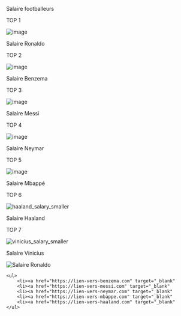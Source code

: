 Salaire footballeurs

TOP 1

![image](https://github.com/user-attachments/assets/a5d4b86f-101a-41c5-b819-5c6cd1fad798)

Salaire Ronaldo



TOP 2

![image](https://github.com/user-attachments/assets/d9c82f9e-85b4-4559-b769-27c6eb1ef995)

Salaire Benzema

TOP 3

![image](https://github.com/user-attachments/assets/0cc2b044-c248-4105-b776-e581b2afacd2)

Salaire Messi

TOP 4

![image](https://github.com/user-attachments/assets/8d895783-bdc1-475a-a4ac-c842050205d2)

Salaire Neymar

TOP 5

![image](https://github.com/user-attachments/assets/227c36c8-4cd3-43e8-99c8-a10a81fbfbd3)

Salaire Mbappé

TOP 6 

![haaland_salary_smaller](https://github.com/user-attachments/assets/30211aae-f579-4e29-9c8e-f9de18dfb7eb)


Salaire Haaland

TOP 7 

![vinicius_salary_smaller](https://github.com/user-attachments/assets/b834f262-1e9e-4d4d-9130-50c588949d91)

Salaire Vinicius

<!DOCTYPE html>
<html lang="fr">
<head>
    <meta charset="UTF-8">
    <meta name="viewport" content="width=device-width, initial-scale=1.0">
    <title>Salaires des footballeurs</title>
</head>
<body>
    <!-- Affichage de l'image de Ronaldo -->
    <img src="https://github.com/user-attachments/assets/a5d4b86f-101a-41c5-b819-5c6cd1fad798" alt="Salaire Ronaldo">

    
    <ul>
        <li><a href="https://lien-vers-benzema.com" target="_blank"
        <li><a href="https://lien-vers-messi.com" target="_blank"
        <li><a href="https://lien-vers-neymar.com" target="_blank"
        <li><a href="https://lien-vers-mbappe.com" target="_blank"
        <li><a href="https://lien-vers-haaland.com" target="_blank"
    </ul>
</body>
</html>


      
   

